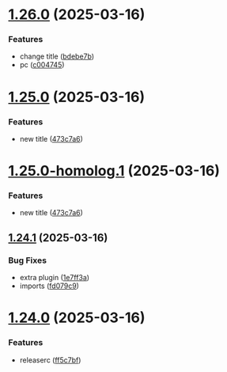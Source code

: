 # [1.26.0](https://github.com/yago-liv/semantic-test/compare/v1.25.0...v1.26.0) (2025-03-16)


### Features

* change title ([bdebe7b](https://github.com/yago-liv/semantic-test/commit/bdebe7b781e075b114309374b4b83212a0a6322e))
* pc ([c004745](https://github.com/yago-liv/semantic-test/commit/c004745982ceb381fa7f11d51b993c4ee01d1bae))

# [1.25.0](https://github.com/yago-liv/semantic-test/compare/v1.24.1...v1.25.0) (2025-03-16)

### Features

- new title ([473c7a6](https://github.com/yago-liv/semantic-test/commit/473c7a6d59b6bc902d3d79e53bb09b811e874aec))

# [1.25.0-homolog.1](https://github.com/yago-liv/semantic-test/compare/v1.24.1...v1.25.0-homolog.1) (2025-03-16)

### Features

- new title ([473c7a6](https://github.com/yago-liv/semantic-test/commit/473c7a6d59b6bc902d3d79e53bb09b811e874aec))

## [1.24.1](https://github.com/yago-liv/semantic-test/compare/v1.24.0...v1.24.1) (2025-03-16)

### Bug Fixes

- extra plugin ([1e7ff3a](https://github.com/yago-liv/semantic-test/commit/1e7ff3af199c7702f27ea8635dbe44588069406a))
- imports ([fd079c9](https://github.com/yago-liv/semantic-test/commit/fd079c9549e5d7efa6da14b1891ead52e297b81a))

# [1.24.0](https://github.com/yago-liv/semantic-test/compare/v1.23.1...v1.24.0) (2025-03-16)

### Features

- releaserc ([ff5c7bf](https://github.com/yago-liv/semantic-test/commit/ff5c7bfad2dc5b97a517f6fe1964d7e092673050))

